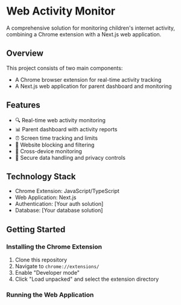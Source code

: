 # Web Activity Monitor

A comprehensive solution for monitoring children's internet activity, combining a Chrome extension with a Next.js web application.

## Overview

This project consists of two main components:
- A Chrome browser extension for real-time activity tracking
- A Next.js web application for parent dashboard and monitoring

## Features

- 🔍 Real-time web activity monitoring
- 📊 Parent dashboard with activity reports
- ⏰ Screen time tracking and limits
- 🚫 Website blocking and filtering
- 📱 Cross-device monitoring
- 🔐 Secure data handling and privacy controls

## Technology Stack

- Chrome Extension: JavaScript/TypeScript
- Web Application: Next.js
- Authentication: [Your auth solution]
- Database: [Your database solution]

## Getting Started

### Installing the Chrome Extension

1. Clone this repository
2. Navigate to `chrome://extensions/`
3. Enable "Developer mode"
4. Click "Load unpacked" and select the extension directory

### Running the Web Application
